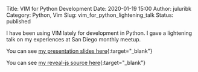 Title: VIM for Python Development 
Date: 2020-01-19 15:00 
Author: juluribk
Category: Python, Vim
Slug: vim_for_python_lightening_talk 
Status: published

I have been using VIM lately for development in Python. I gave a lightening talk on my experiences at San Diego monthly meetup. 

You can see [my presentation slides here](https://plasmon360.github.io/vim_for_python_lightening_talk/){:target="_blank"}

You can see [my reveal-js source here](https://github.com/plasmon360/VIM_for_python_lightening_talk){:target="_blank"}
